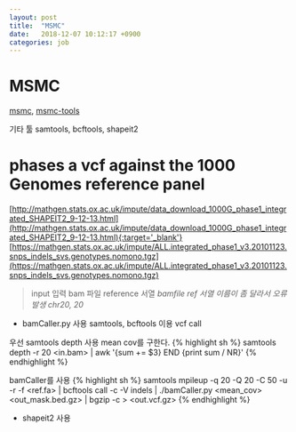```yaml
---
layout: post
title:  "MSMC"
date:   2018-12-07 10:12:17 +0900
categories: job
---
```


# MSMC
[msmc](https://github.com/stschiff/msmc), [msmc-tools](http://github.com/stschiff/msmc-tools)

기타 툴
samtools, bcftools, shapeit2

# phases a vcf against the 1000 Genomes reference panel
[http://mathgen.stats.ox.ac.uk/impute/data_download_1000G_phase1_integrated_SHAPEIT2_9-12-13.html](http://mathgen.stats.ox.ac.uk/impute/data_download_1000G_phase1_integrated_SHAPEIT2_9-12-13.html){:target='_blank'}
[https://mathgen.stats.ox.ac.uk/impute/ALL.integrated_phase1_v3.20101123.snps_indels_svs.genotypes.nomono.tgz](https://mathgen.stats.ox.ac.uk/impute/ALL.integrated_phase1_v3.20101123.snps_indels_svs.genotypes.nomono.tgz)

>input
입력 bam 파일 reference 서열
_bamfile ref 서열 이름이 좀 달라서 오류발생 chr20, 20_


* bamCaller.py 사용
samtools, bcftools 이용 vcf call

우선 samtools depth 사용 mean cov를 구한다.
{% highlight sh %}
samtools depth -r 20 <in.bam> | awk '{sum += $3} END {print sum / NR}'
{% endhighlight %}

bamCaller를 사용
{% highlight sh %}
samtools mpileup -q 20 -Q 20 -C 50 -u -r <chr> -f <ref.fa> <bam> | bcftools call -c -V indels |
./bamCaller.py <mean_cov> <out_mask.bed.gz> | bgzip -c > <out.vcf.gz>
{% endhighlight %}

* shapeit2 사용

